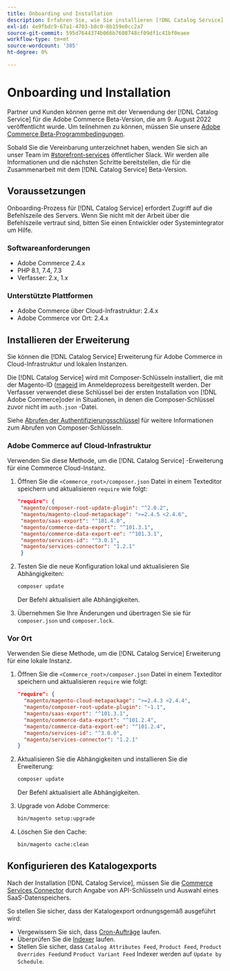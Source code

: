 ```yaml
---
title: Onboarding und Installation
description: Erfahren Sie, wie Sie installieren [!DNL Catalog Service]
exl-id: 4e9fbdc9-67a1-4703-b8c0-8b159e0cc2a7
source-git-commit: 595d7644374b066b7608748cf09df1c41bf0eaee
workflow-type: tm+mt
source-wordcount: '385'
ht-degree: 0%

---
```


# Onboarding und Installation

Partner und Kunden können gerne mit der Verwendung der [!DNL Catalog Service] für die Adobe Commerce Beta-Version, die am 9. August 2022 veröffentlicht wurde. Um teilnehmen zu können, müssen Sie unsere [Adobe Commerce Beta-Programmbedingungen](https://experiencecloudpanel.adobe.com/h/s/6eGskQlHvLSHztsNmKCWMy).

Sobald Sie die Vereinbarung unterzeichnet haben, wenden Sie sich an unser Team im [#storefront-services](https://magentocommeng.slack.com/archives/C03HVPG8RS4) öffentlicher Slack. Wir werden alle Informationen und die nächsten Schritte bereitstellen, die für die Zusammenarbeit mit dem [!DNL Catalog Service] Beta-Version.

## Voraussetzungen

Onboarding-Prozess für [!DNL Catalog Service] erfordert Zugriff auf die Befehlszeile des Servers. Wenn Sie nicht mit der Arbeit über die Befehlszeile vertraut sind, bitten Sie einen Entwickler oder Systemintegrator um Hilfe.

### Softwareanforderungen

- Adobe Commerce 2.4.x
- PHP 8.1, 7.4, 7.3
- Verfasser: 2.x, 1.x

### Unterstützte Plattformen

- Adobe Commerce über Cloud-Infrastruktur: 2.4.x
- Adobe Commerce vor Ort: 2.4.x

## Installieren der Erweiterung

Sie können die [!DNL Catalog Service] Erweiterung für Adobe Commerce in Cloud-Infrastruktur und lokalen Instanzen.

Die [!DNL Catalog Service] wird mit Composer-Schlüsseln installiert, die mit der Magento-ID ([mageid](https://developer.adobe.com/commerce/marketplace/guides/sellers/profile-personal/#field-descriptions) im Anmeldeprozess bereitgestellt werden. Der Verfasser verwendet diese Schlüssel bei der ersten Installation von [!DNL Adobe Commerce]oder in Situationen, in denen die Composer-Schlüssel zuvor nicht im `auth.json` -Datei.

Siehe [Abrufen der Authentifizierungsschlüssel](https://devdocs.magento.com/guides/v2.4/install-gde/prereq/connect-auth.html) für weitere Informationen zum Abrufen von Composer-Schlüsseln.

### Adobe Commerce auf Cloud-Infrastruktur

Verwenden Sie diese Methode, um die [!DNL Catalog Service] -Erweiterung für eine Commerce Cloud-Instanz.

1. Öffnen Sie die `<Commerce_root>/composer.json` Datei in einem Texteditor speichern und aktualisieren `require` wie folgt:

   ```json
   "require": {
    "magento/composer-root-update-plugin": "^2.0.2",
    "magento/magento-cloud-metapackage": ">=2.4.5 <2.4.6",
    "magento/saas-export": "^101.4.0",
    "magento/commerce-data-export": "^101.3.1",
    "magento/commerce-data-export-ee": "^101.3.1",
    "magento/services-id": "^3.0.1",
    "magento/services-connector": "1.2.1"
    }
   ```

   <!-- What if the customer already has other services installed, and some of these lines are already present? Do they need to delete the duplications? What if the version numbers are different? -->

1. Testen Sie die neue Konfiguration lokal und aktualisieren Sie Abhängigkeiten:

   ```bash
   composer update
   ```

   Der Befehl aktualisiert alle Abhängigkeiten.

1. Übernehmen Sie Ihre Änderungen und übertragen Sie sie für `composer.json` und `composer.lock`.

### Vor Ort

Verwenden Sie diese Methode, um die [!DNL Catalog Service] Erweiterung für eine lokale Instanz.

1. Öffnen Sie die `<Commerce_root>/composer.json` Datei in einem Texteditor speichern und aktualisieren `require` wie folgt:

   ```json
   "require": {
     "magento/magento-cloud-metapackage": ">=2.4.3 <2.4.4",
     "magento/composer-root-update-plugin": "~1.1",
     "magento/saas-export": "^101.3.1",
     "magento/commerce-data-export": "^101.2.4",    
     "magento/commerce-data-export-ee": "^101.2.4",
     "magento/services-id": "^3.0.0",
     "magento/services-connector": "1.2.1"
   }
   ```

1. Aktualisieren Sie die Abhängigkeiten und installieren Sie die Erweiterung:

   ```bash
   composer update
   ```

   Der Befehl aktualisiert alle Abhängigkeiten.

1. Upgrade von Adobe Commerce:

   ```bash
   bin/magento setup:upgrade
   ```

1. Löschen Sie den Cache:

   ```bash
   bin/magento cache:clean
   ```

## Konfigurieren des Katalogexports

Nach der Installation [!DNL Catalog Service], müssen Sie die [Commerce Services Connector](../landing/saas.md) durch Angabe von API-Schlüsseln und Auswahl eines SaaS-Datenspeichers.

So stellen Sie sicher, dass der Katalogexport ordnungsgemäß ausgeführt wird:

- Vergewissern Sie sich, dass [Cron-Aufträge](https://experienceleague.adobe.com/docs/commerce-operations/configuration-guide/cli/configure-cron-jobs.html) laufen.
- Überprüfen Sie die [Indexer](https://experienceleague.adobe.com/docs/commerce-operations/configuration-guide/cli/manage-indexers.html) laufen.
- Stellen Sie sicher, dass `Catalog Attributes Feed`, `Product Feed`, `Product Overrides Feed`und `Product Variant Feed` Indexer werden auf `Update by Schedule`.
